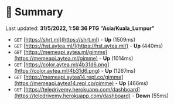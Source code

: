 # 📖 Summary
Last updated: **31/5/2022, 1:58:36 PTG "Asia/Kuala_Lumpur"**

- `GET` [https://shrt.ml](https://shrt.ml) - **Up** (1509ms)
- `GET` [https://hst.aytea.ml/](https://hst.aytea.ml/) - **Up** (440ms)
- `GET` [https://memeapi.aytea.ml/gimme](https://memeapi.aytea.ml/gimme) - **Up** (1014ms)
- `GET` [https://color.aytea.ml/4b31d6.png](https://color.aytea.ml/4b31d6.png) - **Up** (1267ms)
- `GET` [https://memeapi.aytea14.repl.co/gimme](https://memeapi.aytea14.repl.co/gimme) - **Up** (466ms)
- `GET` [https://teledrivemy.herokuapp.com/dashboard](https://teledrivemy.herokuapp.com/dashboard) - **Down** (55ms)
